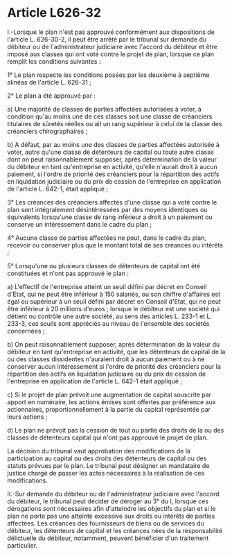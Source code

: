 # Article L626-32

I.-Lorsque le plan n'est pas approuvé conformément aux dispositions de l'article L. 626-30-2, il peut être arrêté par le tribunal sur demande du débiteur ou de l'administrateur judiciaire avec l'accord du débiteur et être imposé aux classes qui ont voté contre le projet de plan, lorsque ce plan remplit les conditions suivantes :

1° Le plan respecte les conditions posées par les deuxième à septième alinéas de l'article L. 626-31 ;

2° Le plan a été approuvé par :

a) Une majorité de classes de parties affectées autorisées à voter, à condition qu'au moins une de ces classes soit une classe de créanciers titulaires de sûretés réelles ou ait un rang supérieur à celui de la classe des créanciers chirographaires ;

b) A défaut, par au moins une des classes de parties affectées autorisée à voter, autre qu'une classe de détenteurs de capital ou toute autre classe dont on peut raisonnablement supposer, après détermination de la valeur du débiteur en tant qu'entreprise en activité, qu'elle n'aurait droit à aucun paiement, si l'ordre de priorité des créanciers pour la répartition des actifs en liquidation judiciaire ou du prix de cession de l'entreprise en application de l'article L. 642-1, était appliqué ;

3° Les créances des créanciers affectés d'une classe qui a voté contre le plan sont intégralement désintéressées par des moyens identiques ou équivalents lorsqu'une classe de rang inférieur a droit à un paiement ou conserve un intéressement dans le cadre du plan ;

4° Aucune classe de parties affectées ne peut, dans le cadre du plan, recevoir ou conserver plus que le montant total de ses créances ou intérêts ;

5° Lorsqu'une ou plusieurs classes de détenteurs de capital ont été constituées et n'ont pas approuvé le plan :

a) L'effectif de l'entreprise atteint un seuil défini par décret en Conseil d'Etat, qui ne peut être inférieur à 150 salariés, ou son chiffre d'affaires est égal ou supérieur à un seuil défini par décret en Conseil d'Etat, qui ne peut être inférieur à 20 millions d'euros ; lorsque le débiteur est une société qui détient ou contrôle une autre société, au sens des articles L. 233-1 et L. 233-3, ces seuils sont appréciés au niveau de l'ensemble des sociétés concernées ;

b) On peut raisonnablement supposer, après détermination de la valeur du débiteur en tant qu'entreprise en activité, que les détenteurs de capital de la ou des classes dissidentes n'auraient droit à aucun paiement ou à ne conserver aucun intéressement si l'ordre de priorité des créanciers pour la répartition des actifs en liquidation judiciaire ou du prix de cession de l'entreprise en application de l'article L. 642-1 était appliqué ;

c) Si le projet de plan prévoit une augmentation de capital souscrite par apport en numéraire, les actions émises sont offertes par préférence aux actionnaires, proportionnellement à la partie du capital représentée par leurs actions ;

d) Le plan ne prévoit pas la cession de tout ou partie des droits de la ou des classes de détenteurs capital qui n'ont pas approuvé le projet de plan.

La décision du tribunal vaut approbation des modifications de la participation au capital ou des droits des détenteurs de capital ou des statuts prévues par le plan. Le tribunal peut désigner un mandataire de justice chargé de passer les actes nécessaires à la réalisation de ces modifications.

II.-Sur demande du débiteur ou de l'administrateur judiciaire avec l'accord du débiteur, le tribunal peut décider de déroger au 3° du I, lorsque ces dérogations sont nécessaires afin d'atteindre les objectifs du plan et si le plan ne porte pas une atteinte excessive aux droits ou intérêts de parties affectées. Les créances des fournisseurs de biens ou de services du débiteur, les détenteurs de capital et les créances nées de la responsabilité délictuelle du débiteur, notamment, peuvent bénéficier d'un traitement particulier.
